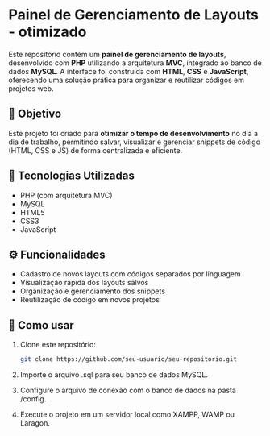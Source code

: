 # Painel de Gerenciamento de Layouts - otimizado

Este repositório contém um **painel de gerenciamento de layouts**, desenvolvido com **PHP** utilizando a arquitetura **MVC**, integrado ao banco de dados **MySQL**. A interface foi construída com **HTML**, **CSS** e **JavaScript**, oferecendo uma solução prática para organizar e reutilizar códigos em projetos web.

## 🧠 Objetivo

Este projeto foi criado para **otimizar o tempo de desenvolvimento** no dia a dia de trabalho, permitindo salvar, visualizar e gerenciar snippets de código (HTML, CSS e JS) de forma centralizada e eficiente.

## 🔧 Tecnologias Utilizadas

- PHP (com arquitetura MVC)
- MySQL
- HTML5
- CSS3
- JavaScript

## ⚙️ Funcionalidades

- Cadastro de novos layouts com códigos separados por linguagem
- Visualização rápida dos layouts salvos
- Organização e gerenciamento dos snippets
- Reutilização de código em novos projetos


## 🚀 Como usar

1. Clone este repositório:
   ```bash
   git clone https://github.com/seu-usuario/seu-repositorio.git

   
2. Importe o arquivo .sql para seu banco de dados MySQL.

3. Configure o arquivo de conexão com o banco de dados na pasta /config.

4. Execute o projeto em um servidor local como XAMPP, WAMP ou Laragon.

